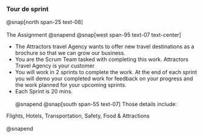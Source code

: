 ### Tour de sprint
@snap[north span-25 text-08]
<br><br>
The Assignment
@snapend
@snap[west span-95 text-07 text-center]
- The Attractors travel Agency wants to offer new travel destinations as a brochure so that we can grow our business.
- You are the Scrum Team tasked with completing this work. Attractors Travel Agency is your customer
- You will work in 2 sprints to complete the work. At the end of each sprint you will demo your completed work for feedback on your progress and the work planned for your upcoming sprints.
- Each Sprint is 20 mins.
<br><br>
@snapend
@snap[south span-55 text-07]
Those details include:

Flights, Hotels, Transportation, Safety, Food & Attractions
<br><br>
@snapend
